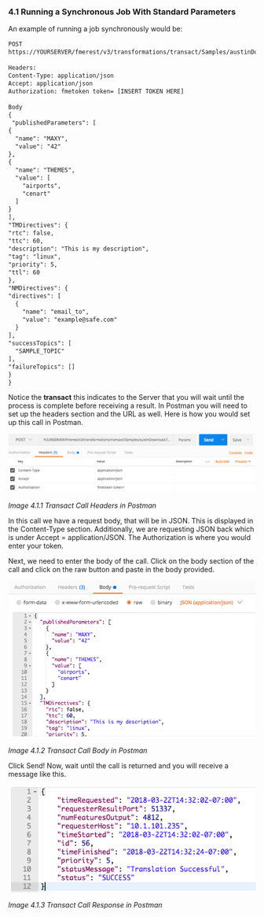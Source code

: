 ### 4.1 Running a Synchronous Job With Standard Parameters

An example of running a job synchronously would be:

    POST https://YOURSERVER/fmerest/v3/transformations/transact/Samples/austinDownload.fmw

    Headers:
    Content-Type: application/json
    Accept: application/json
    Authorization: fmetoken token= [INSERT TOKEN HERE]

    Body
    {
     "publishedParameters": [
    {
      "name": "MAXY",
      "value": "42"
    },
    {
      "name": "THEMES",
      "value": [
        "airports",
        "cenart"
      ]
    }
    ],
    "TMDirectives": {
    "rtc": false,
    "ttc": 60,
    "description": "This is my description",
    "tag": "linux",
    "priority": 5,
    "ttl": 60
    },
    "NMDirectives": {
    "directives": [
      {
        "name": "email_to",
        "value": "example@safe.com"
      }
    ],
    "successTopics": [
      "SAMPLE_TOPIC"
    ],
    "failureTopics": []
    }
    }


Notice the **transact** this indicates to the Server that you will wait
until the process is complete before receiving a result. In Postman you
will need to set up the headers section and the URL as well. Here is how
you would set up this call in Postman.

![](./Images/image4.1.1.TransactPostman.png)

*Image 4.1.1 Transact Call Headers in Postman*

In this call we have a request body, that will be in JSON. This is
displayed in the Content-Type section. Additionally, we are requesting
JSON back which is under Accept = application/JSON. The Authorization is
where you would enter your token.

Next, we need to enter the body of the call. Click on the body section
of the call and click on the raw button and paste in the body provided.


![](./Images/image4.1.2.TransactBodyPostman.png)

*Image 4.1.2 Transact Call Body in Postman*

Click Send! Now, wait until the call is returned and you will receive a
message like this.

![](./Images/image4.1.3.TransactResponsePostman.png)

*Image 4.1.3 Transact Call Response in Postman*
